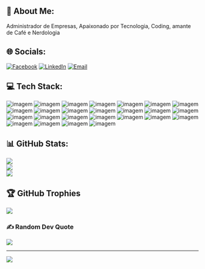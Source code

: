 ## :man: About Me:
Administrador de Empresas, Apaixonado por Tecnologia, Coding, amante de Café e Nerdologia


## :globe_with_meridians: Socials:
[![Facebook](https://img.shields.io/badge/Facebook-%230077B5.svg?logo=facebook&logoColor=white)](https://www.facebook.com/SAServicosTI) [![LinkedIn](https://img.shields.io/badge/LinkedIn-%23FF0000.svg?logo=YouTube&logoColor=blue)](https://www.linkedin.com/in/alan-garmatter-07b3b3295/)
[![Email](https://img.shields.io/badge/Email-%23FF0000.svg?logo=Gmail&logoColor=white)](mailto:correaito@gmail.com) 

## :computer: Tech Stack:
![imagem](https://img.shields.io/badge/-Photoshop-0ABF53?style=for-the-badge&logo=Adobe%20Photoshop&logoColor=white)
![imagem](https://img.shields.io/badge/-Bootstrap-7952B3?style=for-the-badge&logo=Bootstrap&logoColor=white)
![imagem](https://img.shields.io/badge/-Apache-D22128?style=for-the-badge&logo=Apache&logoColor=white)
![imagem](https://img.shields.io/badge/-jQuery-0769AD?style=for-the-badge&logo=jQuery&logoColor=white)
![imagem](https://img.shields.io/badge/-Microsoft%20SQL%20Server-CC2927?style=for-the-badge&logo=Microsoft%20SQL%20Server&logoColor=white)
![imagem](https://img.shields.io/badge/-MySQL-4479A1?style=for-the-badge&logo=MySQL&logoColor=white)
![imagem](https://img.shields.io/badge/-Adobe%20Photoshop-31A8FF?style=for-the-badge&logo=Adobe%20Photoshop&logoColor=white)
![imagem](https://img.shields.io/badge/-NumPy-013243?style=for-the-badge&logo=NumPy&logoColor=white)
![imagem](https://img.shields.io/badge/-pandas-150458?style=for-the-badge&logo=pandas&logoColor=white)
![imagem](https://img.shields.io/badge/-Docker-2496ED?style=for-the-badge&logo=Docker&logoColor=white)
![imagem](https://img.shields.io/badge/-Flask-000000?style=for-the-badge&logo=Flask&logoColor=white)
![imagem](https://img.shields.io/badge/-Firebase-FFCA28?style=for-the-badge&logo=Firebase&logoColor=white)
![imagem](https://img.shields.io/badge/-JavaScript-F7DF1E?style=for-the-badge&logo=JavaScript&logoColor=white)
![imagem](https://img.shields.io/badge/-Python-3776AB?style=for-the-badge&logo=Python&logoColor=white)
![imagem](https://img.shields.io/badge/-PHP-777BB4?style=for-the-badge&logo=PHP&logoColor=white)
![imagem](https://img.shields.io/badge/-HTML5-E34F26?style=for-the-badge&logo=HTML5&logoColor=white)
![imagem](https://img.shields.io/badge/-KIVY-1572B6?style=for-the-badge&logo=KIVY&logoColor=white)
![imagem](https://img.shields.io/badge/-Visual%20Studio%20Code-007ACC?style=for-the-badge&logo=Visual%20Studio%20Code&logoColor=white)
![imagem](https://img.shields.io/badge/-Selenium-43B02A?style=for-the-badge&logo=Selenium&logoColor=white)
![imagem](https://img.shields.io/badge/-Tkinter-000000?style=for-the-badge&logo=Tkinter&logoColor=white)
![imagem](https://img.shields.io/badge/-MongoDB-47A248?style=for-the-badge&logo=MongoDB&logoColor=white)
![imagem](https://img.shields.io/badge/-Handlebars.js-000000?style=for-the-badge&logo=Handlebars.js&logoColor=white)
![imagem](https://img.shields.io/badge/-Node.js-339933?style=for-the-badge&logo=Node.js&logoColor=white)
![imagem](https://img.shields.io/badge/-TeamViewer-004680?style=for-the-badge&logo=TeamViewer&logoColor=white)
![imagem](https://img.shields.io/badge/-GitHub-181717?style=for-the-badge&logo=GitHub&logoColor=white)

## 📊 GitHub Stats:
![](https://github-readme-stats.vercel.app/api?username=correaito&theme=dark&hide_border=false&include_all_commits=false&count_private=false)<br/>
![](https://github-readme-streak-stats.herokuapp.com/?user=correaito&theme=dark&hide_border=false)<br/>
![](https://github-readme-stats.vercel.app/api/top-langs/?username=correaito&theme=dark&hide_border=false&include_all_commits=false&count_private=false&layout=compact)

## 🏆 GitHub Trophies
![](https://github-profile-trophy.vercel.app/?username=correaito&theme=radical&no-frame=false&no-bg=true&margin-w=4)

### ✍️ Random Dev Quote
![](https://quotes-github-readme.vercel.app/api?type=horizontal&theme=radical)

---
[![](https://visitcount.itsvg.in/api?id=correaito&icon=2&color=1)](https://visitcount.itsvg.in)
